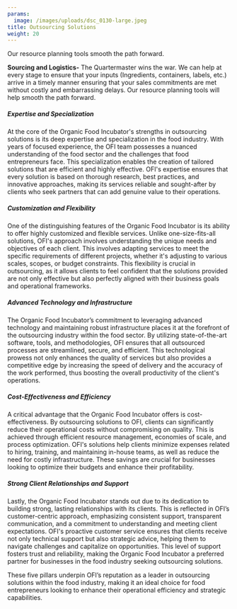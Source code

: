 ```yaml
---
params:
  image: /images/uploads/dsc_0130-large.jpeg
title: Outsourcing Solutions
weight: 20
---
```

Our resource planning tools smooth the path forward.

<!--more-->

**Sourcing and Logistics-** The Quartermaster wins the war. We can help at every stage to ensure that your inputs (Ingredients, containers, labels, etc.)  arrive in a timely manner ensuring that your sales commitments are met without costly and embarrassing delays. Our resource planning tools will help smooth the path forward.

##### Expertise and Specialization

 At the core of the Organic Food Incubator's strengths in outsourcing solutions is its deep expertise and specialization in the food industry. With years of focused experience, the OFI team possesses a nuanced understanding of the food sector and the challenges that food entrepreneurs face. This specialization enables the creation of tailored solutions that are efficient and highly effective. OFI's expertise ensures that every solution is based on thorough research, best practices, and innovative approaches, making its services reliable and sought-after by clients who seek partners that can add genuine value to their operations.



##### Customization and Flexibility 

One of the distinguishing features of the Organic Food Incubator is its ability to offer highly customized and flexible services. Unlike one-size-fits-all solutions, OFI's approach involves understanding the unique needs and objectives of each client. This involves adapting services to meet the specific requirements of different projects, whether it's adjusting to various scales, scopes, or budget constraints. This flexibility is crucial in outsourcing, as it allows clients to feel confident that the solutions provided are not only effective but also perfectly aligned with their business goals and operational frameworks.



##### Advanced Technology and Infrastructure

 The Organic Food Incubator’s commitment to leveraging advanced technology and maintaining robust infrastructure places it at the forefront of the outsourcing industry within the food sector. By utilizing state-of-the-art software, tools, and methodologies, OFI ensures that all outsourced processes are streamlined, secure, and efficient. This technological prowess not only enhances the quality of services but also provides a competitive edge by increasing the speed of delivery and the accuracy of the work performed, thus boosting the overall productivity of the client's operations.



##### Cost-Effectiveness and Efficiency

 A critical advantage that the Organic Food Incubator offers is cost-effectiveness. By outsourcing solutions to OFI, clients can significantly reduce their operational costs without compromising on quality. This is achieved through efficient resource management, economies of scale, and process optimization. OFI's solutions help clients minimize expenses related to hiring, training, and maintaining in-house teams, as well as reduce the need for costly infrastructure. These savings are crucial for businesses looking to optimize their budgets and enhance their profitability.



##### Strong Client Relationships and Support

 Lastly, the Organic Food Incubator stands out due to its dedication to building strong, lasting relationships with its clients. This is reflected in OFI’s customer-centric approach, emphasizing consistent support, transparent communication, and a commitment to understanding and meeting client expectations. OFI's proactive customer service ensures that clients receive not only technical support but also strategic advice, helping them to navigate challenges and capitalize on opportunities. This level of support fosters trust and reliability, making the Organic Food Incubator a preferred partner for businesses in the food industry seeking outsourcing solutions.



These five pillars underpin OFI’s reputation as a leader in outsourcing solutions within the food industry, making it an ideal choice for food entrepreneurs looking to enhance their operational efficiency and strategic capabilities.
